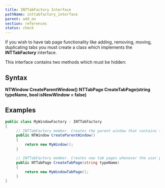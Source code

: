 ```yaml
---
title: INTTabFactory Interface
pathName: inttabfactory_interface
parent: add_on
section: references
status: check
---
```


If you wish to have tab page functionality like adding, removing, moving, duplicating tabs you must create a class which implements the **INTTabFactory** interface.

This interface contains two methods which must be hidden:

## Syntax

**NTWindow CreateParentWindow()**
**NTTabPage CreateTabPage(string typeName, bool isNewWindow = false)**

## Examples

```csharp
public class MyWindowFactory : INTTabFactory
{
     // INTTabFactory member. Creates the parent window that contains tabs
     public NTWindow CreateParentWindow()
     {
         return new MyWindow();
     }

     // INTTabFactory member. Creates new tab pages whenever the user presses the + button
     public NTTabPage CreateTabPage(string typeName)
     {
         return new MyWindowTabPage();
     }
}
```
